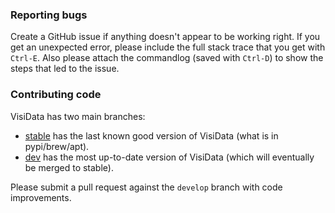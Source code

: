 ### Reporting bugs

Create a GitHub issue if anything doesn't appear to be working right. If you get an unexpected error, please include the full stack trace that you get with `Ctrl-E`.
Also please attach the commandlog (saved with `Ctrl-D`) to show the steps that led to the issue.

### Contributing code

VisiData has two main branches:

- [stable](https://github.com/saulpw/visidata/tree/stable) has the last known good version of VisiData (what is in pypi/brew/apt).
- [dev](https://github.com/saulpw/visidata/tree/dev) has the most up-to-date version of VisiData (which will eventually be merged to stable).

Please submit a pull request against the `develop` branch with code improvements.
